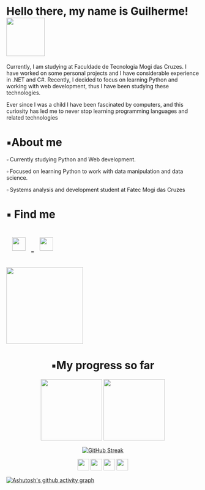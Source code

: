 
<div>
    <h1> Hello there, my name is Guilherme! <img width="100em" height="100em" align="top-right" src="https://media.tenor.com/V1f62JgjcEsAAAAj/vibe-squirtle-tristan.gif"></h1>
</div>
    
<div> 
    <p> Currently, I am studying at Faculdade de Tecnologia Mogi das Cruzes. I have worked on some personal projects and I have considerable experience in .NET and C#. Recently, I decided to focus on learning Python and working with web development, thus I have been studying these technologies.

Ever since I was a child I have been fascinated by computers, and this curiosity has led me to never stop learning programming languages and related technologies </p>
</div>

<div>
  <h1>▪️About me</h1>
    <p> ▫️ Currently studying Python and Web development.</p>
    <p> ▫️ Focused on learning Python to work with data manipulation and data science. </p>
    <p> ▫️ Systems analysis and development student at Fatec Mogi das Cruzes</p>
    
</div>
<div>
    <h1> ▪️ Find me 
        <p allign="center"> <a target="_blank" href="https://www.linkedin.com/in/guilherme-cardoso17/">
    <img src="https://upload.wikimedia.org/wikipedia/commons/c/ca/LinkedIn_logo_initials.png"  width="35px" style="margin: 15px;" />
   </a>
    <a href="mailto:guilherme.cardoso17@hotmail.com">
    <img src="https://upload.wikimedia.org/wikipedia/commons/d/df/Microsoft_Office_Outlook_%282018%E2%80%93present%29.svg" width="35px" style="margin: 15px;" />
  </a>
</p>
    </h1>
</div>
<div>
  <img width="200em" height="200em"   src="">
</div>
  
<div align="center">
    <h1>▪️My progress so far </h1> 
  <img height="160em" src="https://github-readme-stats.vercel.app/api?username=GuilheermeDev&show_icons=true&icon_color=c9d1d9&theme=tokyonight&include_all_commits=true&count_private=true"/>
  <img height="160em" src="https://github-readme-stats.vercel.app/api/top-langs/?username=GuilheermeDev&layout=compact&langs_count=7&theme=tokyonight"/>
    
   [![GitHub Streak](https://streak-stats.demolab.com?user=GuilheermeDev&theme=tokyonight&border_radius=4.4)](https://git.io/streak-stats)
 </div>
   <div align="center">
  <img height="30em" width="30em" src="https://cdn.jsdelivr.net/gh/devicons/devicon/icons/vscode/vscode-original.svg" />
  <img height="30em" width="30em" src="https://cdn.jsdelivr.net/gh/devicons/devicon/icons/python/python-original.svg" />
  <img height="30em" width="30em" src="https://cdn.jsdelivr.net/gh/devicons/devicon/icons/javascript/javascript-original.svg" />
  <img height="30em" width="30em" src="https://cdn.jsdelivr.net/gh/devicons/devicon/icons/php/php-plain.svg" />
</div>

[![Ashutosh's github activity graph](https://github-readme-activity-graph.cyclic.app/graph?username=GuilheermeDev&bg_color=0d1117&color=c9d1d9&line=c9d1d9&point=494949&area=false&hide_border=true)](https://github.com/ashutosh00710/github-readme-activity-graph)
